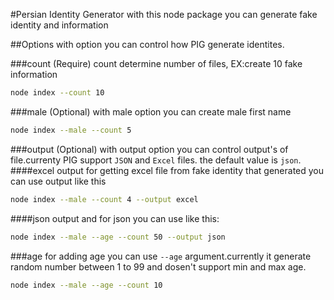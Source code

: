 #Persian Identity Generator
with this node package you can generate fake identity and information 

##Options
with option you can control how PIG generate identites.

###count (Require)
count determine number of files,
EX:create 10 fake information
```bash 
node index --count 10
```
###male (Optional)
with male option you can create male first name 

```bash
node index --male --count 5
```

###output (Optional)
with output option you can control output's of file.currenty PIG support `JSON` and `Excel` files. the default value is `json`.
####excel output
for getting excel file from fake identity that generated you can use output like this

```bash
node index --male --count 4 --output excel
```
####json output
and for json you can use like this:

```bash
node index --male --age --count 50 --output json
```

###age
for adding age you can use `--age` argument.currently it generate random number between 1 to 99 and dosen't support min and max age.

```bash
node index --male --age --count 10 
```
